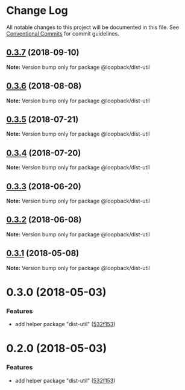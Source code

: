 # Change Log

All notable changes to this project will be documented in this file.
See [Conventional Commits](https://conventionalcommits.org) for commit guidelines.

<a name="0.3.7"></a>
## [0.3.7](https://github.com/strongloop/loopback-next/compare/@loopback/dist-util@0.3.6...@loopback/dist-util@0.3.7) (2018-09-10)

**Note:** Version bump only for package @loopback/dist-util





<a name="0.3.6"></a>
## [0.3.6](https://github.com/strongloop/loopback-next/compare/@loopback/dist-util@0.3.5...@loopback/dist-util@0.3.6) (2018-08-08)




**Note:** Version bump only for package @loopback/dist-util

<a name="0.3.5"></a>
## [0.3.5](https://github.com/strongloop/loopback-next/compare/@loopback/dist-util@0.3.4...@loopback/dist-util@0.3.5) (2018-07-21)




**Note:** Version bump only for package @loopback/dist-util

<a name="0.3.4"></a>
## [0.3.4](https://github.com/strongloop/loopback-next/compare/@loopback/dist-util@0.3.3...@loopback/dist-util@0.3.4) (2018-07-20)




**Note:** Version bump only for package @loopback/dist-util

<a name="0.3.3"></a>
## [0.3.3](https://github.com/strongloop/loopback-next/compare/@loopback/dist-util@0.3.2...@loopback/dist-util@0.3.3) (2018-06-20)




**Note:** Version bump only for package @loopback/dist-util

<a name="0.3.2"></a>
## [0.3.2](https://github.com/strongloop/loopback-next/compare/@loopback/dist-util@0.3.1...@loopback/dist-util@0.3.2) (2018-06-08)




**Note:** Version bump only for package @loopback/dist-util

<a name="0.3.1"></a>
## [0.3.1](https://github.com/strongloop/loopback-next/compare/@loopback/dist-util@0.3.0...@loopback/dist-util@0.3.1) (2018-05-08)




**Note:** Version bump only for package @loopback/dist-util

<a name="0.3.0"></a>
# 0.3.0 (2018-05-03)


### Features

* add helper package "dist-util" ([532f153](https://github.com/strongloop/loopback-next/commit/532f153))




<a name="0.2.0"></a>
# 0.2.0 (2018-05-03)


### Features

* add helper package "dist-util" ([532f153](https://github.com/strongloop/loopback-next/commit/532f153))
